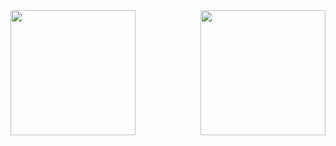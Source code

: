 <div style="display: flex; flex-direction: row; justify-content: space-between">
  <a>
    <img style="height: 200px" src="https://github-readme-stats.vercel.app/api?username=cmalagacode&show_icons=true&theme=tokyonight&hide_title=true" />
  </a>
  <a>
    <img style="height: 200px" src="https://github-readme-stats.vercel.app/api/top-langs/?username=cmalagacode&theme=tokyonight&hide_title=true" />
  </a>
</div>

